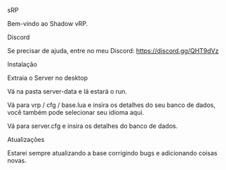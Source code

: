 sRP

Bem-vindo ao Shadow vRP.

Discord

Se precisar de ajuda, entre no meu Discord: https://discord.gg/QHT9dVz

Instalação

Extraia o Server no desktop

Vá na pasta server-data e lá estará o run.

Vá para vrp / cfg / base.lua e insira os detalhes do seu banco de dados, você também pode selecionar seu idioma aqui.

Vá para server.cfg e insira os detalhes do banco de dados.

Atualizações

Estarei sempre atualizando a base corrigindo bugs e adicionando coisas novas.